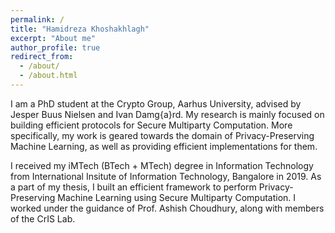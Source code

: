 ```yaml
---
permalink: /
title: "Hamidreza Khoshakhlagh"
excerpt: "About me"
author_profile: true
redirect_from: 
  - /about/
  - /about.html
---
```


I am a PhD student at the Crypto Group, Aarhus University, advised by Jesper Buus Nielsen and Ivan Damg{a}rd. My research is mainly focused on building efficient protocols for Secure Multiparty Computation. More specifically, my work is geared towards the domain of Privacy-Preserving Machine Learning, as well as providing efficient implementations for them.

I received my iMTech (BTech + MTech) degree in Information Technology from International Insitute of Information Technology, Bangalore in 2019. As a part of my thesis, I built an efficient framework to perform Privacy-Preserving Machine Learning using Secure Multiparty Computation. I worked under the guidance of Prof. Ashish Choudhury, along with members of the CrIS Lab.
